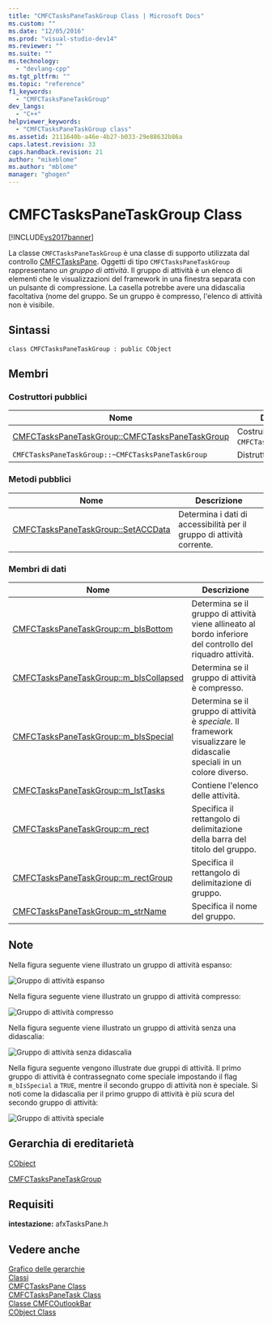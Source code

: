 ```yaml
---
title: "CMFCTasksPaneTaskGroup Class | Microsoft Docs"
ms.custom: ""
ms.date: "12/05/2016"
ms.prod: "visual-studio-dev14"
ms.reviewer: ""
ms.suite: ""
ms.technology: 
  - "devlang-cpp"
ms.tgt_pltfrm: ""
ms.topic: "reference"
f1_keywords: 
  - "CMFCTasksPaneTaskGroup"
dev_langs: 
  - "C++"
helpviewer_keywords: 
  - "CMFCTasksPaneTaskGroup class"
ms.assetid: 2111640b-a46e-4b27-b033-29e88632b86a
caps.latest.revision: 33
caps.handback.revision: 21
author: "mikeblome"
ms.author: "mblome"
manager: "ghogen"
---
```

# CMFCTasksPaneTaskGroup Class
[!INCLUDE[vs2017banner](../../assembler/inline/includes/vs2017banner.md)]

La classe `CMFCTasksPaneTaskGroup` è una classe di supporto utilizzata dal controllo [CMFCTasksPane](../../mfc/reference/cmfctaskspane-class.md).  Oggetti di tipo `CMFCTasksPaneTaskGroup` rappresentano *un gruppo di attività*.  Il gruppo di attività è un elenco di elementi che le visualizzazioni del framework in una finestra separata con un pulsante di compressione.  La casella potrebbe avere una didascalia facoltativa \(nome del gruppo.  Se un gruppo è compresso, l'elenco di attività non è visibile.  
  
## Sintassi  
  
```  
class CMFCTasksPaneTaskGroup : public CObject  
```  
  
## Membri  
  
### Costruttori pubblici  
  
|Nome|Descrizione|  
|----------|-----------------|  
|[CMFCTasksPaneTaskGroup::CMFCTasksPaneTaskGroup](../Topic/CMFCTasksPaneTaskGroup::CMFCTasksPaneTaskGroup.md)|Costruisce un oggetto `CMFCTasksPaneTaskGroup`.|  
|`CMFCTasksPaneTaskGroup::~CMFCTasksPaneTaskGroup`|Distruttore|  
  
### Metodi pubblici  
  
|Nome|Descrizione|  
|----------|-----------------|  
|[CMFCTasksPaneTaskGroup::SetACCData](../Topic/CMFCTasksPaneTaskGroup::SetACCData.md)|Determina i dati di accessibilità per il gruppo di attività corrente.|  
  
### Membri di dati  
  
|Nome|Descrizione|  
|----------|-----------------|  
|[CMFCTasksPaneTaskGroup::m\_bIsBottom](../Topic/CMFCTasksPaneTaskGroup::m_bIsBottom.md)|Determina se il gruppo di attività viene allineato al bordo inferiore del controllo del riquadro attività.|  
|[CMFCTasksPaneTaskGroup::m\_bIsCollapsed](../Topic/CMFCTasksPaneTaskGroup::m_bIsCollapsed.md)|Determina se il gruppo di attività è compresso.|  
|[CMFCTasksPaneTaskGroup::m\_bIsSpecial](../Topic/CMFCTasksPaneTaskGroup::m_bIsSpecial.md)|Determina se il gruppo di attività è *speciale.* Il framework visualizzare le didascalie speciali in un colore diverso.|  
|[CMFCTasksPaneTaskGroup::m\_lstTasks](../Topic/CMFCTasksPaneTaskGroup::m_lstTasks.md)|Contiene l'elenco delle attività.|  
|[CMFCTasksPaneTaskGroup::m\_rect](../Topic/CMFCTasksPaneTaskGroup::m_rect.md)|Specifica il rettangolo di delimitazione della barra del titolo del gruppo.|  
|[CMFCTasksPaneTaskGroup::m\_rectGroup](../Topic/CMFCTasksPaneTaskGroup::m_rectGroup.md)|Specifica il rettangolo di delimitazione di gruppo.|  
|[CMFCTasksPaneTaskGroup::m\_strName](../Topic/CMFCTasksPaneTaskGroup::m_strName.md)|Specifica il nome del gruppo.|  
  
## Note  
 Nella figura seguente viene illustrato un gruppo di attività espanso:  
  
 ![Gruppo di attività espanso](../../mfc/reference/media/nexttaskgrpexpand.png "NextTaskGrpExpand")  
  
 Nella figura seguente viene illustrato un gruppo di attività compresso:  
  
 ![Gruppo di attività compresso](../../mfc/reference/media/nexttaskgrpcollapse.png "NextTaskGrpCollapse")  
  
 Nella figura seguente viene illustrato un gruppo di attività senza una didascalia:  
  
 ![Gruppo di attività senza didascalia](../../mfc/reference/media/nexttaskgrpnocapt.png "NextTaskGrpNoCapt")  
  
 Nella figura seguente vengono illustrate due gruppi di attività.  Il primo gruppo di attività è contrassegnato come speciale impostando il flag `m_bIsSpecial` a `TRUE`, mentre il secondo gruppo di attività non è speciale.  Si noti come la didascalia per il primo gruppo di attività è più scura del secondo gruppo di attività:  
  
 ![Gruppo di attività speciale](../../mfc/reference/media/nexttaskgrpspecial.png "NextTaskGrpSpecial")  
  
## Gerarchia di ereditarietà  
 [CObject](../../mfc/reference/cobject-class.md)  
  
 [CMFCTasksPaneTaskGroup](../../mfc/reference/cmfctaskspanetaskgroup-class.md)  
  
## Requisiti  
 **intestazione:** afxTasksPane.h  
  
## Vedere anche  
 [Grafico delle gerarchie](../../mfc/hierarchy-chart.md)   
 [Classi](../../mfc/reference/mfc-classes.md)   
 [CMFCTasksPane Class](../../mfc/reference/cmfctaskspane-class.md)   
 [CMFCTasksPaneTask Class](../../mfc/reference/cmfctaskspanetask-class.md)   
 [Classe CMFCOutlookBar](../../mfc/reference/cmfcoutlookbar-class.md)   
 [CObject Class](../../mfc/reference/cobject-class.md)